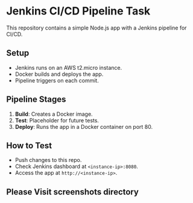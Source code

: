 # Jenkins CI/CD Pipeline Task
This repository contains a simple Node.js app with a Jenkins pipeline for CI/CD.

## Setup
- Jenkins runs on an AWS t2.micro instance.
- Docker builds and deploys the app.
- Pipeline triggers on each commit.

## Pipeline Stages
1. **Build**: Creates a Docker image.
2. **Test**: Placeholder for future tests.
3. **Deploy**: Runs the app in a Docker container on port 80.

## How to Test
- Push changes to this repo.
- Check Jenkins dashboard at `<instance-ip>:8080`.
- Access the app at `http://<instance-ip>`.

## Please Visit screenshots directory
